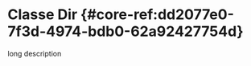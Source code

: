 # Classe Dir {#core-ref:dd2077e0-7f3d-4974-bdb0-62a92427754d}

<span class="fixme template">long description</span>

